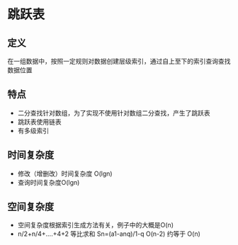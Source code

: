 # 跳跃表
## 定义
在一组数据中，按照一定规则对数据创建层级索引，通过自上至下的索引查询查找数据位置
## 特点
* 二分查找针对数组，为了实现不使用针对数组二分查找，产生了跳跃表
* 跳跃表使用链表
* 有多级索引
## 时间复杂度
* 修改（增删改）时间复杂度 O(lgn)
* 查询时间复杂度O(lgn)
## 空间复杂度
* 空间复杂度根据索引生成方法有关，例子中的大概是O(n)
* n/2+n/4+....+4+2 等比求和 Sn=(a1-anq)/1-q O(n-2) 约等于 O(n)